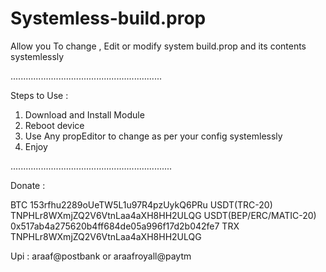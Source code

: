 # Systemless-build.prop
Allow you To change , Edit or modify system build.prop and its contents systemlessly


............................................................

Steps to Use :
1. Download and Install Module 
2. Reboot device
3. Use Any propEditor to change as per your config systemlessly
4. Enjoy

................................................................


Donate : 

BTC 
153rfhu2289oUeTW5L1u97R4pzUykQ6PRu
USDT(TRC-20)
TNPHLr8WXmjZQ2V6VtnLaa4aXH8HH2ULQG
USDT(BEP/ERC/MATIC-20)
0x517ab4a275620b4ff684de05a996f17d2b042fe7
TRX
TNPHLr8WXmjZQ2V6VtnLaa4aXH8HH2ULQG

Upi : araaf@postbank or araafroyall@paytm
